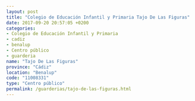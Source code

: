 ```yaml
---
layout: post
title: "Colegio de Educación Infantil y Primaria Tajo De Las Figuras"
date: 2017-09-20 20:57:05 +0200
categories:
- Colegio de Educación Infantil y Primaria
- cadiz
- benalup
- Centro público
- guarderia
name: "Tajo De Las Figuras"
province: "Cádiz"
location: "Benalup"
code: "11008331"
type: "Centro público"
permalink: /guarderias/tajo-de-las-figuras.html
---
```

